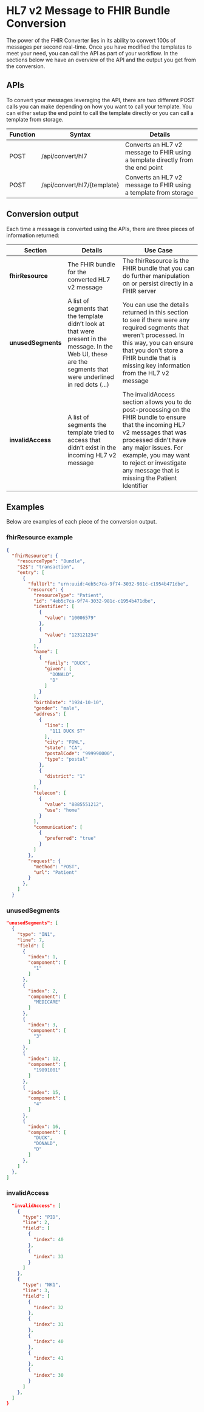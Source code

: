 # HL7 v2 Message to FHIR Bundle Conversion

The power of the FHIR Converter lies in its ability to convert 100s of messages per second real-time. Once you have modified the templates to meet your need, you can call the API as part of your workflow. In the sections below we have an overview of the API and the output you get from the conversion.

## APIs

To convert your messages leveraging the API, there are two different POST calls you can make depending on how you want to call your template. You can either setup the end point to call the template directly or you can call a template from storage.

| Function | Syntax                    | Details                                         |
|----------|---------------------------|-------------------------------------------------|
|POST      |/api/convert/hl7           |Converts an HL7 v2 message to FHIR using a template directly from the end point|
|POST      |/api/convert/hl7/{template}|Converts an HL7 v2 message to FHIR using a template from storage|

## Conversion output

Each time a message is converted using the APIs, there are three pieces of information returned:

| Section | Details | Use Case |
|-|-|-|
| **fhirResource** | The FHIR bundle for the converted HL7 v2 message | The fhirResource is the FHIR bundle that you can do further manipulation on or persist directly in a FHIR server
| **unusedSegments** | A list of segments that the template didn’t look at that were present in the message. In the Web UI, these are the segments that were underlined in red dots (...) | You can use the details returned in this section to see if there were any required segments that weren't processed. In this way, you can ensure that you don't store a FHIR bundle that is missing key information from the HL7 v2 message |
| **invalidAccess** | A list of segments the template tried to access that didn’t exist in the incoming HL7 v2 message | The invalidAccess section allows you to do post-processing on the FHIR bundle to ensure that the incoming HL7 v2 messages that was processed didn't have any major issues. For example, you may want to reject or investigate any message that is missing the Patient Identifier |

## Examples

Below are examples of each piece of the conversion output.

### fhirResource example

```JSON
{
  "fhirResource": {
    "resourceType": "Bundle",
    "$2$": "transaction",
    "entry": [
      {
        "fullUrl": "urn:uuid:4eb5c7ca-9f74-3032-981c-c1954b471dbe",
        "resource": {
          "resourceType": "Patient",
          "id": "4eb5c7ca-9f74-3032-981c-c1954b471dbe",
          "identifier": [
            {
              "value": "10006579"
            },
            {
              "value": "123121234"
            }
          ],
          "name": [
            {
              "family": "DUCK",
              "given": [
                "DONALD",
                "D"
              ]
            }
          ],
          "birthDate": "1924-10-10",
          "gender": "male",
          "address": [
            {
              "line": [
                "111 DUCK ST"
              ],
              "city": "FOWL",
              "state": "CA",
              "postalCode": "999990000",
              "type": "postal"
            },
            {
              "district": "1"
            }
          ],
          "telecom": [
            {
              "value": "8885551212",
              "use": "home"
            }
          ],
          "communication": [
            {
              "preferred": "true"
            }
          ]
        },
        "request": {
          "method": "POST",
          "url": "Patient"
        }
      },
    ]
  }
  ```

### unusedSegments

  ```JSON
  "unusedSegments": [
    {
      "type": "IN1",
      "line": 7,
      "field": [
        {
          "index": 1,
          "component": [
            "1"
          ]
        },
        {
          "index": 2,
          "component": [
            "MEDICARE"
          ]
        },
        {
          "index": 3,
          "component": [
            "3"
          ]
        },
        {
          "index": 12,
          "component": [
            "19891001"
          ]
        },
        {
          "index": 15,
          "component": [
            "4"
          ]
        },
        {
          "index": 16,
          "component": [
            "DUCK",
            "DONALD",
            "D"
          ]
        },
      ]
    },
  ]
  ```

### invalidAccess

```json
  "invalidAccess": [
    {
      "type": "PID",
      "line": 2,
      "field": [
        {
          "index": 40
        },
        {
          "index": 33
        }
      ]
    },
    {
      "type": "NK1",
      "line": 3,
      "field": [
        {
          "index": 32
        },
        {
          "index": 31
        },
        {
          "index": 40
        },
        {
          "index": 41
        },
        {
          "index": 30
        }
      ]
    },
  ]
}
```
